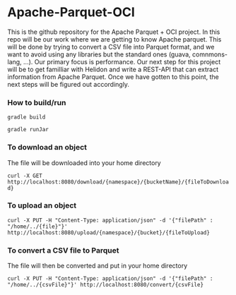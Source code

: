 # Apache-Parquet-OCI

This is the github repository for the Apache Parquet + OCI project. In this repo will be our work where we are getting to know Apache parquet. This will be done by trying to convert a CSV file into Parquet format, and we want to avoid using any libraries but the standard ones (guava, comnmons-lang, ...). Our primary focus is performance. Our next step for this project will be to get familliar with Helidon and write a REST-API that can extract information from Apache Parquet. Once we have gotten to this point, the next steps will be figured out accordingly. 

### How to build/run

`gradle build` 

`gradle runJar`

### To download an object
The file will be downloaded into your home directory

`curl -X GET http://localhost:8080/download/{namespace}/{bucketName}/{fileToDownload}`

### To upload an object
`curl -X PUT -H "Content-Type: application/json" -d '{"filePath" : "/home/../{file}"}' http://localhost:8080/upload/{namespace}/{bucket}/{fileToUpload}`

### To convert a CSV file to Parquet

The file will then be converted and put in your home directory

`curl -X PUT -H "Content-Type: application/json" -d '{"filePath" : "/home/../{csvFile}"}' http://localhost:8080/convert/{csvFile}`
